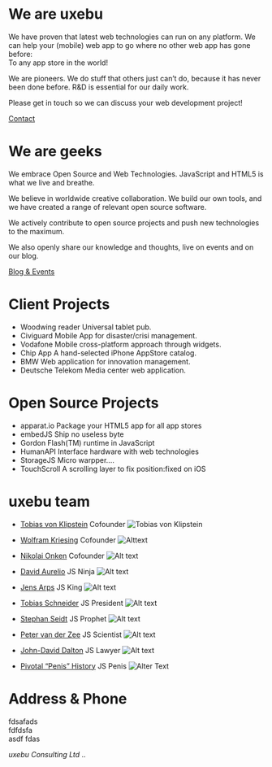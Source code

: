 We are uxebu
============

We have proven that latest web technologies can run on any platform. We can help your (mobile) web app to go where no other web app has gone before:  
To any app store in the world!

We are pioneers. We do stuff that others just can’t do, because it has never been done before. R&D is essential for our daily work.

Please get in touch so we can discuss your web development project!

[Contact](http://uxebu.com/test.html)


We are geeks
============

We embrace Open Source and Web Technologies. JavaScript and HTML5 is what we live and breathe.

We believe in worldwide creative collaboration.
We build our own tools, and we have created a range of relevant open source software.

We actively contribute to open source  projects and push new technologies to the maximum.

We also openly share our knowledge and thoughts, live on events and on our blog.

[Blog & Events](http://uxebu.com)


Client Projects
===============

* Woodwing reader
  Universal tablet pub.
* Civiguard
  Mobile App for disaster/crisi management.
* Vodafone
  Mobile cross-platform approach through widgets.
* Chip App
  A hand-selected iPhone AppStore catalog.
* BMW
  Web application for innovation management.
* Deutsche Telekom
  Media center web application.

Open Source Projects
====================

* apparat.io
  Package your HTML5 app for all app stores
* embedJS
  Ship no useless byte
* Gordon
  Flash(TM) runtime in JavaScript
* HumanAPI
  Interface hardware with web technologies
* StorageJS
  Micro warpper....
* TouchScroll
  A scrolling layer to fix position:fixed on iOS

uxebu team
==========

* [Tobias von Klipstein](team/klipstein.html)
  Cofounder
  ![Tobias von Klipstein](static/img/team/klipstein.png)

* [Wolfram Kriesing](team/kriesing.html)
  Cofounder
  ![Alttext](static/img/team/kriesing.png)

* [Nikolai Onken](team/onken.html)
  Cofounder
  ![Alt text](static/img/team/onken.png)

* [David Aurelio](team/aurelio.html)
  JS Ninja
  ![Alt text](static/img/team/aurelio.png)

* [Jens Arps](team/arps.html)
  JS King
  ![Alt text](static/img/team/arps.png)

* [Tobias Schneider](team/schneider.html)
  JS President
  ![Alt text](static/img/team/schneider.png)

* [Stephan Seidt](team/seidt.html)
  JS Prophet
  ![Alt text](static/img/team/seidt.png)

* [Peter van der Zee](team/zee.html)
  JS Scientist
  ![Alt text](static/img/team/zee.png)

* [John-David Dalton](team/dalton.html)
  JS Lawyer
  ![Alt text](static/img/team/dalton.png)

* [Pivotal “Penis” History](team/penis.html)
  JS Penis
  ![Alter Text](static/img/penis.png)

Address & Phone
===============

fdsafads  
fdfdsfa  
asdf fdas  

*uxebu Consulting Ltd*
..
